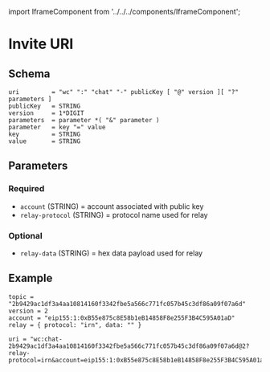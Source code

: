 import IframeComponent from '../../../components/IframeComponent';

# Invite URI

## Schema

    uri         = "wc" ":" "chat" "-" publicKey [ "@" version ][ "?" parameters ]
    publicKey   = STRING
    version     = 1*DIGIT
    parameters  = parameter *( "&" parameter )
    parameter   = key "=" value
    key         = STRING
    value       = STRING

## Parameters

### Required

- `account` (STRING) = account associated with public key
- `relay-protocol` (STRING) = protocol name used for relay

### Optional

- `relay-data` (STRING) = hex data payload used for relay

## Example

    topic = "2b9429ac1df3a4aa10814160f3342fbe5a566c771fc057b45c3df86a09f07a6d"
    version = 2
    account = "eip155:1:0xB55e875c8E58b1eB14858F8e255F3B4C595A01aD"
    relay = { protocol: "irn", data: "" }

```
uri = "wc:chat-2b9429ac1df3a4aa10814160f3342fbe5a566c771fc057b45c3df86a09f07a6d@2?relay-protocol=irn&account=eip155:1:0xB55e875c8E58b1eB14858F8e255F3B4C595A01aD"
```

<IframeComponent />
